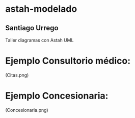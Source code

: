 # astah-modelado

## Santiago Urrego

Taller diagramas con Astah UML

# Ejemplo Consultorio médico:

(Citas.png)

# Ejemplo Concesionaria:

(Concesionaria.png)